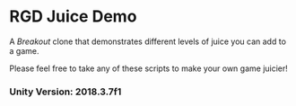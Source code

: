# RGD Juice Demo

A _Breakout_ clone that demonstrates different levels of juice you can add to a game.

Please feel free to take any of these scripts to make your own game juicier!


### Unity Version: 2018.3.7f1

